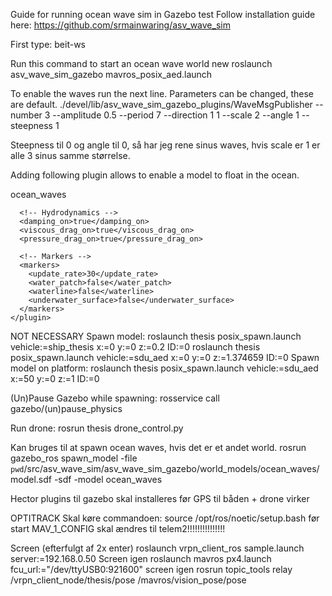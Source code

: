 Guide for running ocean wave sim in Gazebo
test
Follow installation guide here:
https://github.com/srmainwaring/asv_wave_sim

First type: beit-ws

Run this command to start an ocean wave world new
roslaunch asv_wave_sim_gazebo mavros_posix_aed.launch

To enable the waves run the next line. Parameters can be changed, these are default.
./devel/lib/asv_wave_sim_gazebo_plugins/WaveMsgPublisher   --number 3   --amplitude 0.5   --period 7   --direction 1 1   --scale 2   --angle 1   --steepness 1

Steepness til 0 og angle til 0, så har jeg rene sinus waves, hvis scale er 1 er alle 3 sinus samme størrelse.


Adding following plugin allows to enable a model to float in the ocean.

<plugin name="hydrodynamics" filename="libHydrodynamicsPlugin.so">
      <!-- Wave Model -->
      <wave_model>ocean_waves</wave_model>

      <!-- Hydrodynamics -->
      <damping_on>true</damping_on>
      <viscous_drag_on>true</viscous_drag_on>
      <pressure_drag_on>true</pressure_drag_on>

      <!-- Markers -->
      <markers>
        <update_rate>30</update_rate>
        <water_patch>false</water_patch>
        <waterline>false</waterline>
        <underwater_surface>false</underwater_surface>
      </markers>
    </plugin>


NOT NECESSARY
Spawn model:
roslaunch thesis posix_spawn.launch vehicle:=ship_thesis x:=0 y:=0 z:=0.2 ID:=0
roslaunch thesis posix_spawn.launch vehicle:=sdu_aed x:=0 y:=0 z:=1.374659 ID:=0
Spawn model on platform:
roslaunch thesis posix_spawn.launch vehicle:=sdu_aed x:=50 y:=0 z:=1 ID:=0

(Un)Pause Gazebo while spawning:
rosservice call gazebo/(un)pause_physics

Run drone:
rosrun thesis drone_control.py

Kan bruges til at spawn ocean waves, hvis det er et andet world.
rosrun gazebo_ros spawn_model -file `pwd`/src/asv_wave_sim/asv_wave_sim_gazebo/world_models/ocean_waves/model.sdf -sdf -model ocean_waves

Hector plugins til gazebo skal installeres før GPS til båden + drone virker



OPTITRACK
Skal køre commandoen:
source /opt/ros/noetic/setup.bash
før start
MAV_1_CONFIG skal ændres til telem2!!!!!!!!!!!!!!!

Screen (efterfulgt af 2x enter)
roslaunch vrpn_client_ros sample.launch server:=192.168.0.50
Screen igen
roslaunch mavros px4.launch fcu_url:="/dev/ttyUSB0:921600"
screen igen
rosrun topic_tools relay /vrpn_client_node/thesis/pose /mavros/vision_pose/pose

